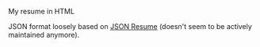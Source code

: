 My resume in HTML

JSON format loosely based on [JSON Resume](https://jsonresume.org/)
(doesn't seem to be actively maintained anymore).
